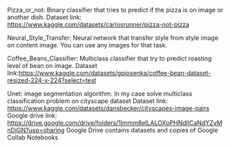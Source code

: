 Pizza_or_not: 
            Binary classifier that tries to predict if the pizza is on image or another dish.
            Dataset link: https://www.kaggle.com/datasets/carlosrunner/pizza-not-pizza
            
Neural_Style_Transfer:
                     Neural network that transfer style from style image on content image.
                     You can use any images for that task. 
                     
Coffee_Beans_Classifier:
                       Multiclass classifier that try to predict roasting level of bean on image.
                       Dataset link:https://www.kaggle.com/datasets/gpiosenka/coffee-bean-dataset-resized-224-x-224?select=test
                       
Unet:
    image segmentation algorithm.
    In my case solve multiclass classification problem on cityscape dataset
    Dataset link: https://www.kaggle.com/datasets/dansbecker/cityscapes-image-pairs
Google drive link: https://drive.google.com/drive/folders/1lmmm8elLALOXoPHNdlICaNdYZvMnDjGN?usp=sharing
Google Drive contains datasets and copies of Google Collab Notebooks

    
                       
            
